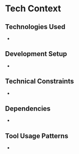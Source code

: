 # Tech Context

## Technologies Used
- 

## Development Setup
- 

## Technical Constraints
- 

## Dependencies
- 

## Tool Usage Patterns
-
